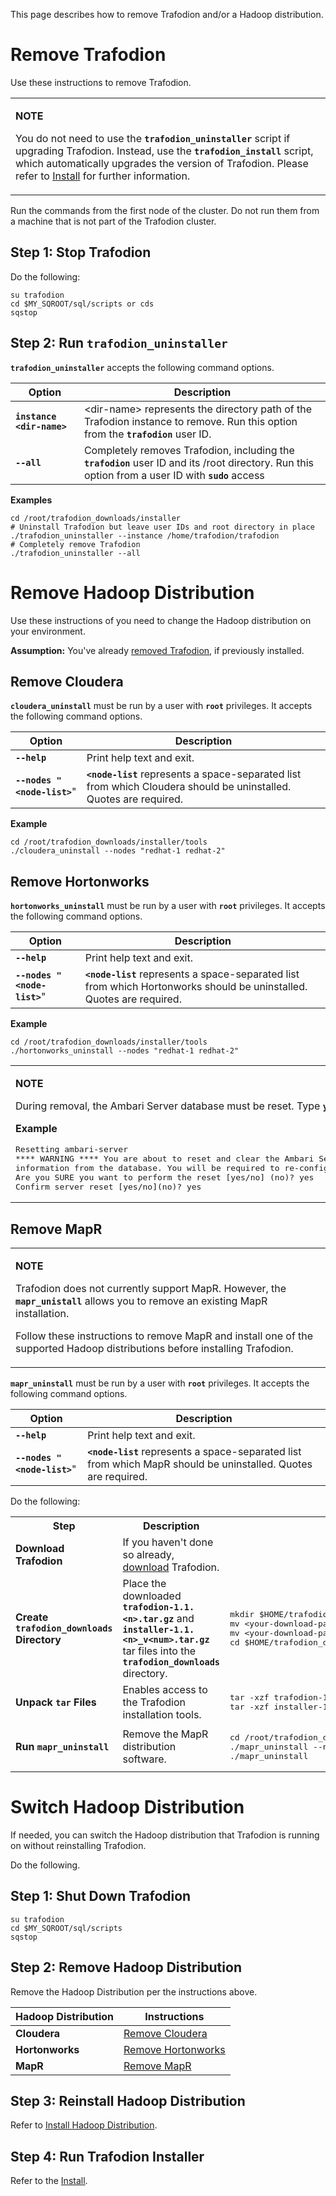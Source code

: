 <!--
  Licensed under the Apache License, Version 2.0 (the "License");
  you may not use this file except in compliance with the License.
  You may obtain a copy of the License at
 
      http://www.apache.org/licenses/LICENSE-2.0
 
  Unless required by applicable law or agreed to in writing, software
  distributed under the License is distributed on an "AS IS" BASIS,
  WITHOUT WARRANTIES OR CONDITIONS OF ANY KIND, either express or implied.
  See the License for the specific language governing permissions and
  limitations under the 
  License.
-->
This page describes how to remove Trafodion and/or a Hadoop distribution.

# Remove Trafodion
Use these instructions to remove Trafodion. 

<table><tr><td><p><strong>NOTE</strong></p><p>You do not need to use the <strong><code>trafodion_uninstaller</code></strong> script if upgrading Trafodion. Instead, use the <strong><code>trafodion_install</code></strong> script, which automatically upgrades the version of Trafodion. Please refer to <a href="install.html">Install</a> for further information.</p></td></tr></table>

Run the commands from the first node of the cluster. Do not run them from a machine that is not part of the Trafodion cluster.

## Step 1: Stop Trafodion
Do the following:

    su trafodion
    cd $MY_SQROOT/sql/scripts or cds
    sqstop

## Step 2: Run **```trafodion_uninstaller```**
**```trafodion_uninstaller```** accepts the following command options.

Option                        | Description 
------------------------------|------------------------------------------------------------------------
**```instance <dir-name>```** | \<dir-name\> represents the directory path of the Trafodion instance to remove. Run this option from the **```trafodion```** user ID.
**```--all```**                | Completely removes Trafodion, including the **```trafodion```** user ID and its /root directory. Run this option from a user ID with **```sudo```** access 

**Examples**

    cd /root/trafodion_downloads/installer
    # Uninstall Trafodion but leave user IDs and root directory in place
    ./trafodion_uninstaller --instance /home/trafodion/trafodion
    # Completely remove Trafodion
    ./trafodion_uninstaller --all

# Remove Hadoop Distribution
Use these instructions of you need to change the Hadoop distribution on your environment.

**Assumption:** You've already [removed Trafodion](#Remove_Trafodion), if previously installed.

## Remove Cloudera
**```cloudera_uninstall```** must be run by a user with **```root```** privileges. It accepts the following command options.

Option                          | Description 
--------------------------------|------------------------------------------------------------------------
**```--help```**                | Print help text and exit.
**```--nodes "<node-list>```**" | **```<node-list```** represents a space-separated list from which Cloudera should be uninstalled. Quotes are required.

**Example**

    cd /root/trafodion_downloads/installer/tools
    ./cloudera_uninstall --nodes "redhat-1 redhat-2" 

## Remove Hortonworks
**```hortonworks_uninstall```** must be run by a user with **```root```** privileges. It accepts the following command options.

Option                          | Description 
--------------------------------|------------------------------------------------------------------------
**```--help```**                | Print help text and exit.
**```--nodes "<node-list>```**" | **```<node-list```** represents a space-separated list from which Hortonworks should be uninstalled. Quotes are required.

**Example**

    cd /root/trafodion_downloads/installer/tools
    ./hortonworks_uninstall --nodes "redhat-1 redhat-2" 

<table><tr><td>
<p><strong>NOTE</strong></p>
<p>During removal, the Ambari Server database must be reset. Type <strong><code>yes</code></strong> when prompted.</p>
<p><strong>Example</strong></p>
<pre>Resetting ambari-server
**** WARNING **** You are about to reset and clear the Ambari Server database. This will remove all cluster host and configuration 
information from the database. You will be required to re-configure the Ambari server and re-run the cluster wizard.
Are you SURE you want to perform the reset [yes/no] (no)? yes
Confirm server reset [yes/no](no)? yes</pre>
</td></tr></table>

## Remove MapR
<table><tr><td>
<p><strong>NOTE</strong></p>
<p>Trafodion does not currently support MapR. However, the <strong><code>mapr_unistall</code></strong> allows you to remove an existing MapR installation.</p>
<p>Follow these instructions to remove MapR and install one of the supported Hadoop distributions before installing Trafodion.</p>
</td></tr></table>

**```mapr_uninstall```** must be run by a user with **```root```** privileges. It accepts the following command options.

Option                          | Description 
--------------------------------|------------------------------------------------------------------------
**```--help```**                | Print help text and exit.
**```--nodes "<node-list>```**" | **```<node-list```** represents a space-separated list from which MapR should be uninstalled. Quotes are required.


Do the following:

<table>
  <tr>
    <th width="15%">Step</th>
    <th width="30%">Description</th>
    <th width="55%">Example</th>
  </tr>
  <tr>
     <td><strong>Download Trafodion</strong></td>
     <td>If you haven't done so already, <a href="download.html">download</a> Trafodion.</td>
     <td></td>
  </tr>
  <tr>
     <td><strong>Create <code>trafodion_downloads</code> Directory</strong></td>
     <td>Place the downloaded <strong><code>trafodion-1.1.&lt;n&gt;.tar.gz</code></strong> and <strong><code>installer-1.1.&lt;n&gt;_v&lt;num&gt;.tar.gz</code></strong> tar files into the <strong><code>trafodion_downloads</code></strong> directory.</td>
     <td><pre>
mkdir $HOME/trafodion_downloads
mv &lt;your-download-path&gt;/trafodion-1.1.&lt;n&gt;.tar.gz $HOME/trafodion_downloads
mv &lt;your-download-path&gt;/installer-1.1.&lt;n&gt;_v&lt;num&gt;.tar.gz $HOME/trafodion_downloads
cd $HOME/trafodion_downloads</pre>
     </td>
  </tr>
  <tr>
     <td><strong>Unpack <code>tar</code> Files</strong></td>
     <td>Enables access to the Trafodion installation tools.</td>
     <td><pre>
tar -xzf trafodion-1.1.&lt;n&gt;.tar.gz
tar -xzf installer-1.1.&lt;n&gt;_v&lt;num&gt;.tar.gz</pre>
     </td>
  </tr>
  <tr>
     <td><strong>Run <code>mapr_uninstall</code></strong></td>
     <td>Remove the MapR distribution software.</td>
     <td><pre>
cd /root/trafodion_downloads/installer/tools
./mapr_uninstall --nodes "redhat-1 redhat-2"
./mapr_uninstall</pre>
     </td>
  </tr>
</table>


# Switch Hadoop Distribution
If needed, you can switch the Hadoop distribution that Trafodion is running on without reinstalling Trafodion.

Do the following.

## Step 1: Shut Down Trafodion

    su trafodion
    cd $MY_SQROOT/sql/scripts
    sqstop
    
## Step 2: Remove Hadoop Distribution
Remove the Hadoop Distribution per the instructions above.

Hadoop Distribution | Instructions
--------------------|--------------------------------------
**Cloudera**        | [Remove Cloudera](#Remove_Cloudera)
**Hortonworks**     | [Remove Hortonworks](#Remove_Hortonworks)
**MapR**            | [Remove MapR](#Remove_MapR)

## Step 3: Reinstall Hadoop Distribution
Refer to [Install Hadoop Distribution](install-preparation.html#Install_Hadoop_Distribution).

## Step 4: Run Trafodion Installer
Refer to the [Install](install.html).





